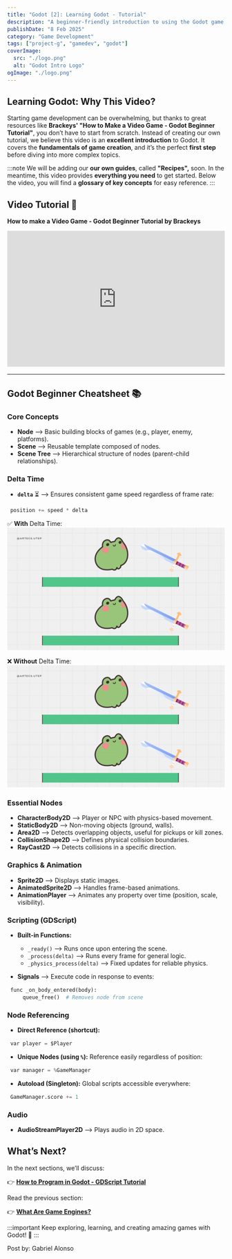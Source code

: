 ```yaml
---
title: "Godot [2]: Learning Godot - Tutorial"
description: "A beginner-friendly introduction to using the Godot game engine, following Brackeys' tutorial."
publishDate: "8 Feb 2025"
category: "Game Development"
tags: ["project-g", "gamedev", "godot"]
coverImage:
  src: "./logo.png"
  alt: "Godot Intro Logo"
ogImage: "./logo.png"
---
```


## Learning Godot: Why This Video?

Starting game development can be overwhelming, but thanks to great resources like **Brackeys' "How to Make a Video Game - Godot Beginner Tutorial"**, you don’t have to start from scratch. Instead of creating our own tutorial, we believe this video is an **excellent introduction** to Godot. It covers the **fundamentals of game creation**, and it’s the perfect **first step** before diving into more complex topics.

:::note
We will be adding our **our own guides**, called **"Recipes",** soon. In the meantime, this video provides **everything you need** to get started. Below the video, you will find a **glossary of key concepts** for easy reference.
:::

## Video Tutorial 🎥

**How to make a Video Game - Godot Beginner Tutorial by Brackeys**
<iframe 
    src="https://www.youtube.com/embed/LOhfqjmasi0" 
    title="How to make a Video Game - Godot Beginner Tutorial" 
    frameborder="0" 
    allow="accelerometer; autoplay; clipboard-write; encrypted-media; gyroscope; picture-in-picture" 
    allowfullscreen 
    width="100%" 
    height="315">
</iframe>

---

## Godot Beginner Cheatsheet 📚

### Core Concepts
- **Node** –> Basic building blocks of games (e.g., player, enemy, platforms).
- **Scene** –> Reusable template composed of nodes.
- **Scene Tree** –> Hierarchical structure of nodes (parent-child relationships).

### Delta Time
- **`delta`** ⏳ –> Ensures consistent game speed regardless of frame rate:
 ```python title="file.gd"
  position += speed * delta
  ```

✅ **With** Delta Time:
![1](./1.gif)

❌ **Without** Delta Time:
![2](./2.gif)

### Essential Nodes
- **CharacterBody2D** –> Player or NPC with physics-based movement.
- **StaticBody2D** –> Non-moving objects (ground, walls).
- **Area2D** –> Detects overlapping objects, useful for pickups or kill zones.
- **CollisionShape2D** –> Defines physical collision boundaries.
- **RayCast2D** –> Detects collisions in a specific direction.

### Graphics & Animation
- **Sprite2D** –> Displays static images.
- **AnimatedSprite2D** –> Handles frame-based animations.
- **AnimationPlayer** –> Animates any property over time (position, scale, visibility).

### Scripting (GDScript)
- **Built-in Functions:**
  - `_ready()` –> Runs once upon entering the scene.
  - `_process(delta)` –> Runs every frame for general logic.
  - `_physics_process(delta)` –> Fixed updates for reliable physics.
  
- **Signals** –> Execute code in response to events:
 ```python title="file.gd"
  func _on_body_entered(body):
      queue_free()  # Removes node from scene
  ```

### Node Referencing
- **Direct Reference (shortcut):**
 ```python title="file.gd"
  var player = $Player
  ```

- **Unique Nodes (using `%`):** Reference easily regardless of position:
 ```python title="file.gd"
  var manager = %GameManager
  ```

- **Autoload (Singleton):** Global scripts accessible everywhere:
 ```python title="file.gd"
  GameManager.score += 1
  ```

### Audio
- **AudioStreamPlayer2D** –> Plays audio in 2D space.

## What’s Next?

In the next sections, we’ll discuss:

👉 **[How to Program in Godot - GDScript Tutorial](#)**

Read the previous section:

👉 [**What Are Game Engines?**](https://www.artecs.org/posts/game-engines-intro/)

:::important
Keep exploring, learning, and creating amazing games with Godot! 🚀
:::

Post by: Gabriel Alonso

